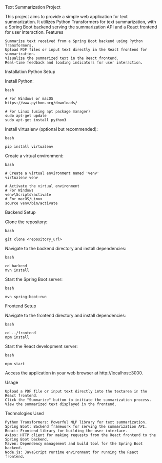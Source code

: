Text Summarization Project

This project aims to provide a simple web application for text summarization. It utilizes Python Transformers for text summarization, with a Spring Boot backend serving the summarization API and a React frontend for user interaction.
Features

    Summarize text received from a Spring Boot backend using Python Transformers.
    Upload PDF files or input text directly in the React frontend for summarization.
    Visualize the summarized text in the React frontend.
    Real-time feedback and loading indicators for user interaction.

Installation
Python Setup

Install Python:

    bash

    # For Windows or macOS
    https://www.python.org/downloads/

    # For Linux (using apt package manager)
    sudo apt-get update
    sudo apt-get install python3

Install virtualenv (optional but recommended):

    bash

    pip install virtualenv

Create a virtual environment:

    bash

    # Create a virtual environment named 'venv'
    virtualenv venv

    # Activate the virtual environment
    # For Windows
    venv\Scripts\activate
    # For macOS/Linux
    source venv/bin/activate

Backend Setup

Clone the repository:

    bash

    git clone <repository_url>

Navigate to the backend directory and install dependencies:

    bash

    cd backend
    mvn install

Start the Spring Boot server:

    bash

    mvn spring-boot:run

Frontend Setup

Navigate to the frontend directory and install dependencies:

    bash

    cd ../frontend
    npm install

Start the React development server:

    bash

    npm start

Access the application in your web browser at http://localhost:3000.

Usage

    Upload a PDF file or input text directly into the textarea in the React frontend.
    Click the "Summarize" button to initiate the summarization process.
    View the summarized text displayed in the frontend.

Technologies Used

    Python Transformers: Powerful NLP library for text summarization.
    Spring Boot: Backend framework for serving the summarization API.
    React: Frontend library for building the user interface.
    Axios: HTTP client for making requests from the React frontend to the Spring Boot backend.
    Maven: Dependency management and build tool for the Spring Boot backend.
    Node.js: JavaScript runtime environment for running the React frontend.



